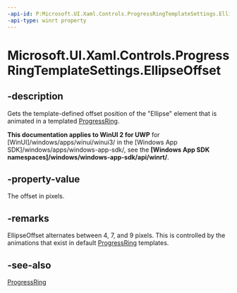 ```yaml
---
-api-id: P:Microsoft.UI.Xaml.Controls.ProgressRingTemplateSettings.EllipseOffset
-api-type: winrt property
---
```


# Microsoft.UI.Xaml.Controls.ProgressRingTemplateSettings.EllipseOffset

<!--
public Windows.UI.Xaml.Thickness EllipseOffset { get; set; }
-->


## -description
Gets the template-defined offset position of the "Ellipse" element that is animated in a templated [ProgressRing](progressring.md).

**This documentation applies to WinUI 2 for UWP** for [WinUI]/windows/apps/winui/winui3/ in the [Windows App SDK]/windows/apps/windows-app-sdk/, see the **[Windows App SDK namespaces]/windows/windows-app-sdk/api/winrt/**.

## -property-value

The offset in pixels. 

## -remarks

EllipseOffset alternates between 4, 7, and 9 pixels. This is controlled by the animations that exist in default [ProgressRing](progressring.md) templates. 

## -see-also
[ProgressRing](progressring.md)



